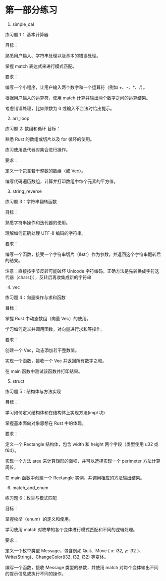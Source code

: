 # 第一部分练习

1. simple_cal

练习题 1： 基本计算器

目标：

熟悉用户输入、字符串处理以及基本的错误处理。

掌握 match 表达式来进行模式匹配。

要求：

编写一个小程序，让用户输入两个数字和一个运算符（例如 +、-、*、/）。

根据用户输入的运算符，使用 match 计算并输出两个数字之间的运算结果。

考虑错误处理，比如除数为 0 或输入不合法时给出提示。

2. arr_loop

练习题 2: 数组和循环
目标：

熟悉 Rust 的数组或切片以及 for 循环的使用。

练习使用迭代器对集合进行操作。

要求：

定义一个包含若干整数的数组（或 Vec<i32>）。

编写代码遍历数组，计算并打印数组中每个元素的平方值。

3. string_reverse

练习题 3：字符串翻转函数

目标：

熟悉字符串操作和迭代器的使用。

理解如何正确处理 UTF-8 编码的字符串。

要求：

编写一个函数，接受一个字符串切片（&str）作为参数，并返回这个字符串翻转后的结果。

注意：直接按字节反转可能破坏 Unicode 字符编码，正确方法是先转换成字符迭代器（chars()），反转后再收集成新的字符串

4. vec

练习题 4：向量操作与求和函数

目标：

掌握 Rust 中动态数组（向量 Vec<T>）的使用。

学习如何定义并调用函数，对向量进行求和等操作。

要求：

创建一个 Vec<i32>，动态添加若干整数值。

实现一个函数，接收一个 Vec<i32> 并返回所有数字之和。

在 main 函数中测试该函数并打印结果。


5. struct

练习题 5：结构体与方法实现

目标：

学习如何定义结构体和在结构体上实现方法(impl 块)

掌握基本面向对象思想在 Rust 中的体现。

要求：

定义一个 Rectangle 结构体，包含 width 和 height 两个字段（类型使用 u32 或 f64）。

实现一个方法 area 来计算矩形的面积，并可以选择实现一个 perimeter 方法计算周长。

在 main 函数中创建一个 Rectangle 实例，并调用相应的方法输出结果。

6. match_and_enum

练习题 6：枚举与模式匹配

目标：

掌握枚举（enum）的定义和使用。

学习使用 match 对枚举的各个变体进行模式匹配和不同的逻辑处理。

要求：

定义一个枚举类型 Message，包含例如 Quit、Move { x: i32, y: i32 }、Write(String)、ChangeColor(i32, i32, i32) 等变体。

编写一个函数，接收 Message 类型的参数，并使用 match 对每个变体输出不同的提示信息或执行不同的操作。
